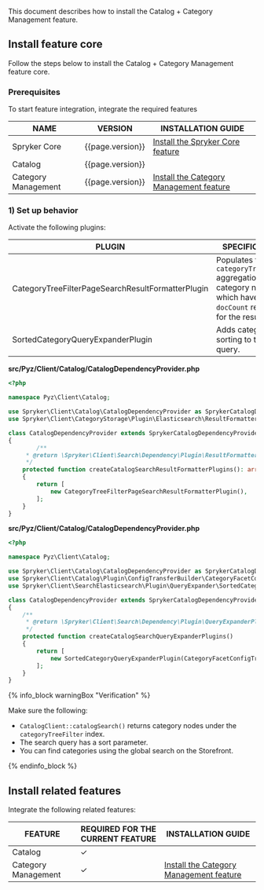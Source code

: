 

This document describes how to install the Catalog + Category Management feature.

## Install feature core

Follow the steps below to install the Catalog + Category Management feature core.

### Prerequisites

To start feature integration, integrate the required features

| NAME                | VERSION | INSTALLATION GUIDE                                            |
| ------------------- | ------- | ------------------------------------------------------------ |
| Spryker Core        | {{page.version}}  | [Install the Spryker Core feature](/docs/pbc/all/miscellaneous/{{page.version}}/install-and-upgrade/install-features/install-the-spryker-core-feature.html) |
| Catalog             | {{page.version}}  |  |
| Category Management | {{page.version}}  | [Install the Category Management feature](/docs/scos/dev/feature-integration-guides/{{page.version}}/category-management-feature-integration.html) |

### 1) Set up behavior

Activate the following plugins:

| PLUGIN  | SPECIFICATION  | PREREQUISITES | NAMESPACE  |
| -------------- | --------------- | ------------- | ---------------- |
| CategoryTreeFilterPageSearchResultFormatterPlugin | Populates the `categoryTreeFilter` aggregation with category nodes which have the `docCount` relevant for the result set. |               | Spryker\Client\CategoryStorage\Plugin\Elasticsearch\ResultFormatter |
| SortedCategoryQueryExpanderPlugin                 | Adds category sorting to the base query.                     |               | Spryker\Client\SearchElasticsearch\Plugin\QueryExpander      |

**src/Pyz/Client/Catalog/CatalogDependencyProvider.php**

```php
<?php

namespace Pyz\Client\Catalog;

use Spryker\Client\Catalog\CatalogDependencyProvider as SprykerCatalogDependencyProvider;
use Spryker\Client\CategoryStorage\Plugin\Elasticsearch\ResultFormatter\CategoryTreeFilterPageSearchResultFormatterPlugin;

class CatalogDependencyProvider extends SprykerCatalogDependencyProvider
{
        /**
     * @return \Spryker\Client\Search\Dependency\Plugin\ResultFormatterPluginInterface[]|\Spryker\Client\SearchExtension\Dependency\Plugin\ResultFormatterPluginInterface[]
     */
    protected function createCatalogSearchResultFormatterPlugins(): array
    {
        return [
            new CategoryTreeFilterPageSearchResultFormatterPlugin(),
        ];
    }
}
```

**src/Pyz/Client/Catalog/CatalogDependencyProvider.php**

```php
<?php

namespace Pyz\Client\Catalog;

use Spryker\Client\Catalog\CatalogDependencyProvider as SprykerCatalogDependencyProvider;
use Spryker\Client\Catalog\Plugin\ConfigTransferBuilder\CategoryFacetConfigTransferBuilderPlugin;
use Spryker\Client\SearchElasticsearch\Plugin\QueryExpander\SortedCategoryQueryExpanderPlugin;

class CatalogDependencyProvider extends SprykerCatalogDependencyProvider
{
    /**
     * @return \Spryker\Client\Search\Dependency\Plugin\QueryExpanderPluginInterface[]|\Spryker\Client\SearchExtension\Dependency\Plugin\QueryExpanderPluginInterface[]
     */
    protected function createCatalogSearchQueryExpanderPlugins()
    {
        return [
            new SortedCategoryQueryExpanderPlugin(CategoryFacetConfigTransferBuilderPlugin::PARAMETER_NAME),
        ];
    }
}
```

{% info_block warningBox "Verification" %}

Make sure the following:
- `CatalogClient::catalogSearch()` returns category nodes under the `categoryTreeFilter` index.
- The search query has a sort parameter.
- You can find categories using the global search on the Storefront.

{% endinfo_block %}

## Install related features

Integrate the following related features:

| FEATURE  | REQUIRED FOR THE CURRENT FEATURE | INSTALLATION GUIDE     |
| ------------- | ---------------- | -------------------- |
| Catalog             |      &check;     | |
| Category Management |      &check;     | [Install the Category Management feature](/docs/scos/dev/feature-integration-guides/{{page.version}}/category-management-feature-integration.html) |
